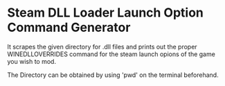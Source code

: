 # Steam DLL Loader Launch Option Command Generator
It scrapes the given directory for .dll files and prints out the proper WINEDLLOVERRIDES command for the steam launch opions of the game you wish to mod.

The Directory can be obtained by using 'pwd' on the terminal beforehand.
